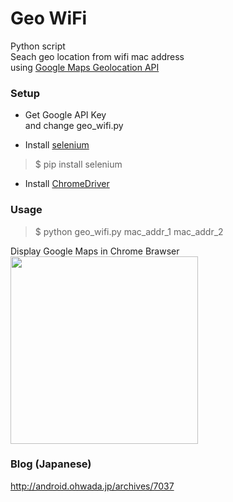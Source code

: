 # Geo WiFi

Python script <br/>
Seach geo location from wifi mac address <br/>
using [Google Maps Geolocation API](https://developers.google.com/maps/documentation/geolocation/intro) <br/>

### Setup
- Get Google API Key <br/>
  and change geo_wifi.py <br/>

- Install [selenium](https://pypi.python.org/pypi/selenium) <br/>
> $ pip install selenium <br/>

- Install [ChromeDriver](https://sites.google.com/a/chromium.org/chromedriver/home) <br/>

### Usage
> $ python geo_wifi.py mac_addr_1 mac_addr_2 <br/>

Display Google Maps in Chrome Brawser <br/>
<img src="https://github.com/ohwada/geo_wifi/blob/master/geo_wifi.png" width="300" /> <br/>

### Blog (Japanese)
http://android.ohwada.jp/archives/7037
